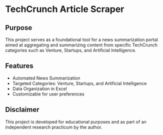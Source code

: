 # TechCrunch Article Scraper

## Purpose

This project serves as a foundational tool for a news summarization portal aimed at aggregating and summarizing content from specific TechCrunch categories such as Venture, Startups, and Artificial Intelligence.

## Features

- Automated News Summarization
- Targeted Categories: Venture, Startups, and Artificial Intelligence
- Data Organization in Excel
- Customizable for user preferences
  
## Disclaimer

This project is developed for educational purposes and as part of an independent research practicum by the author.
